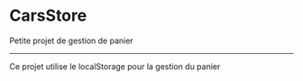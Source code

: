 # CarsStore
Petite projet de gestion de panier 
*****

Ce projet utilise le localStorage pour la gestion du panier
